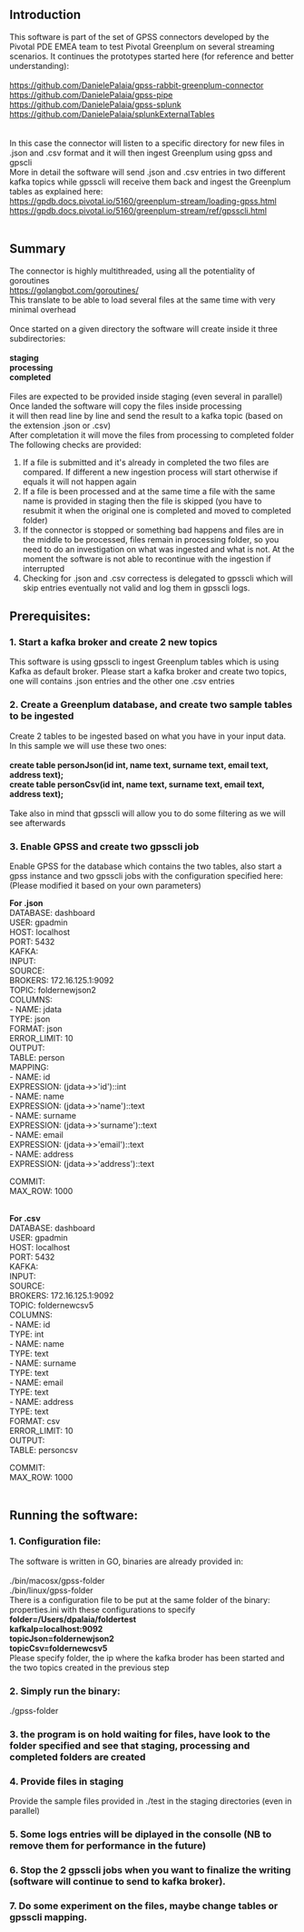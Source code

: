 ## Introduction
This software is part of the set of GPSS connectors developed by the Pivotal PDE EMEA team to test Pivotal Greenplum on several streaming scenarios. It continues the prototypes started here (for reference and better understanding): </br></br>
https://github.com/DanielePalaia/gpss-rabbit-greenplum-connector</br>
https://github.com/DanielePalaia/gpss-pipe</br>
https://github.com/DanielePalaia/gpss-splunk</br>
https://github.com/DanielePalaia/splunkExternalTables</br>
</br> </br>
In this case the connector will listen to a specific directory for new files in .json and .csv format and it will then ingest Greenplum using gpss and gpscli</br>
More in detail the software will send .json and .csv entries in two different kafka topics while gpsscli will receive them back and ingest the Greenplum tables as explained here: </br>
https://gpdb.docs.pivotal.io/5160/greenplum-stream/loading-gpss.html</br>
https://gpdb.docs.pivotal.io/5160/greenplum-stream/ref/gpsscli.html</br></br>

## Summary
The connector is highly multithreaded, using all the potentiality of goroutines </br>
https://golangbot.com/goroutines/ </br>
This translate to be able to load several files at the same time with very minimal overhead </br></br>
Once started on a given directory the software will create inside it three subdirectories: </br></br>
**staging** </br>
**processing** </br>
**completed** </br></br>
Files are expected to be provided inside staging (even several in parallel) </br>
Once landed the software will copy the files inside processing </br>
it will then read line by line and send the result to a kafka topic (based on the extension .json or .csv) </br>
After completation it will move the files from processing to completed folder </br>
The following checks are provided:
1. If a file is submitted and it's already in completed the two files are compared. If different a new ingestion process will start otherwise if equals it will not happen again </br>
2. If a file is been processed and at the same time a file with the same name is provided in staging then the file is skipped (you have to resubmit it when the original one is completed and moved to completed folder) </br>
3. If the connector is stopped or something bad happens and files are in the middle to be processed, files remain in processing folder, so you need to do an investigation on what was ingested and what is not. At the moment the software is not able to recontinue with the ingestion if interrupted </br>
4. Checking for .json and .csv correctess is delegated to gpsscli which will skip entries eventually not valid and log them in gpsscli logs.

## Prerequisites:
### 1. Start a kafka broker and create 2 new topics
This software is using gpsscli to ingest Greenplum tables which is using Kafka as default broker. Please start a kafka broker and create two topics, one will contains .json entries and the other one .csv entries

### 2. Create a Greenplum database, and create two sample tables to be ingested
Create 2 tables to be ingested based on what you have in your input data. </br>
In this sample we will use these two ones:</br></br>
**create table personJson(id int, name text, surname text, email text, address text);** </br>
**create table personCsv(id int, name text, surname text, email text, address text);** </br></br>
Take also in mind that gpsscli will allow you to do some filtering as we will see afterwards </br>

### 3. Enable GPSS and create two gpsscli job
Enable GPSS for the database which contains the two tables, also start a gpss instance and two gpsscli jobs with the configuration specified here: (Please modified it based on your own parameters) </br>

**For .json** </br>
DATABASE: dashboard</br>
USER: gpadmin</br>
HOST: localhost</br>
PORT: 5432</br>
KAFKA:</br>
   INPUT:</br>
     SOURCE:</br>
        BROKERS: 172.16.125.1:9092</br>
        TOPIC: foldernewjson2</br>
     COLUMNS:</br>
        - NAME: jdata</br>
          TYPE: json</br>
     FORMAT: json</br>
     ERROR_LIMIT: 10</br>
   OUTPUT:</br>
     TABLE: person</br>
     MAPPING:</br>
        - NAME: id</br>
          EXPRESSION: (jdata->>'id')::int</br>
        - NAME: name</br>
          EXPRESSION: (jdata->>'name')::text</br>
        - NAME: surname</br>
          EXPRESSION: (jdata->>'surname')::text</br>
        - NAME: email</br>
          EXPRESSION: (jdata->>'email')::text</br>
        - NAME: address</br>
          EXPRESSION: (jdata->>'address')::text</br>

   COMMIT:</br>
     MAX_ROW: 1000</br></br>
     
     
**For .csv** </br>
DATABASE: dashboard</br>
USER: gpadmin</br>
HOST: localhost</br>
PORT: 5432</br>
KAFKA:</br>
   INPUT:</br>
     SOURCE:</br>
        BROKERS: 172.16.125.1:9092</br>
        TOPIC: foldernewcsv5</br>
     COLUMNS:</br>
        - NAME: id</br>
          TYPE: int</br>
        - NAME: name</br>
          TYPE: text</br>
        - NAME: surname</br>
          TYPE: text</br>
        - NAME: email</br>
          TYPE: text</br>
        - NAME: address</br>
          TYPE: text</br>
     FORMAT: csv</br>
     ERROR_LIMIT: 10</br>
   OUTPUT:</br>
     TABLE: personcsv</br>

   COMMIT:</br>
     MAX_ROW: 1000</br></br>
    
## Running the software:

### 1. Configuration file: </br>  
The software is written in GO, binaries are already provided in:</br>  
./bin/macosx/gpss-folder  
./bin/linux/gpss-folder  
There is a configuration file to be put at the same folder of the binary: properties.ini with these configurations to specify  
**folder=/Users/dpalaia/foldertest**  
**kafkaIp=localhost:9092**  
**topicJson=foldernewjson2**  
**topicCsv=foldernewcsv5** </br>
Please specify folder, the ip where the kafka broder has been started and the two topics created in the previous step </br>

### 2. Simply run the binary: </br> 
./gpss-folder</br> 

### 3. the program is on hold waiting for files, have look to the folder specified and see that staging, processing and completed folders are created

### 4. Provide files in staging
Provide the sample files provided in ./test in the staging directories (even in parallel)

### 5. Some logs entries will be diplayed in the consolle (NB to remove them for performance in the future)

### 6. Stop the 2 gpsscli jobs when you want to finalize the writing (software will continue to send to kafka broker).

### 7. Do some experiment on the files, maybe change tables or gpsscli mapping.


